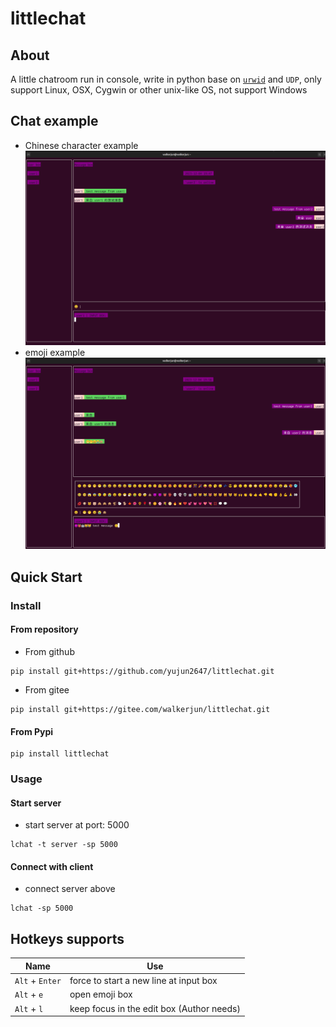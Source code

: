 # littlechat

## About

A little chatroom run in console, write in python base
on [`urwid`](https://github.com/urwid/urwid) and `UDP`,
only support Linux, OSX, Cygwin or other unix-like OS, not support Windows

## Chat example

* Chinese character example
  ![chat example](https://github.com/yujun2647/littlechat/raw/main/imgs/client_page.png)
* emoji example
  ![emoji example](https://github.com/yujun2647/littlechat/raw/main/imgs/client_page_emoji.png)

## Quick Start

### Install

#### From repository

* From github

```shell
pip install git+https://github.com/yujun2647/littlechat.git
```

* From gitee

```shell
pip install git+https://gitee.com/walkerjun/littlechat.git
```

#### From Pypi

```shell
pip install littlechat
```

### Usage

#### Start server

* start server at port: 5000

```shell
lchat -t server -sp 5000
```

#### Connect with client

* connect server above

```shell
lchat -sp 5000
```

## Hotkeys supports

| Name            | Use                                       | 
|-----------------|-------------------------------------------|
| `Alt` + `Enter` | force to start a new line at input box    |
| `Alt` + `e`     | open emoji box                            |
| `Alt` + `l`     | keep focus in the edit box (Author needs) |
